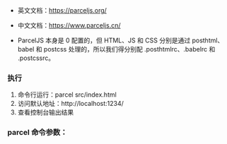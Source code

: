 * 英文文档：https://parceljs.org/
* 中文文档：https://www.parceljs.cn/

* ParcelJS 本身是 0 配置的，但 HTML、JS 和 CSS 分别是通过 posthtml、babel 和 postcss 处理的，所以我们得分别配 .posthtmlrc、.babelrc 和 .postcssrc。

### 执行
1. 命令行运行：parcel src/index.html
1. 访问默认地址：http://localhost:1234/
1. 查看控制台输出结果

### parcel 命令参数：
